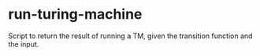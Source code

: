 # run-turing-machine
Script to return the result of running a TM, given the transition function and the input.
